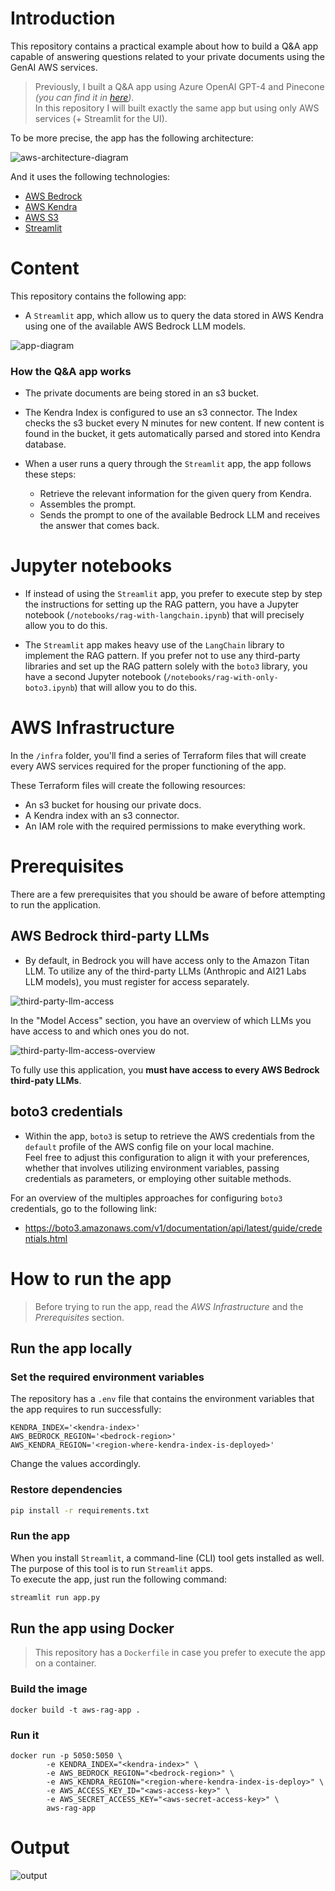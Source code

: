 # **Introduction**

This repository contains a practical example about how to build a Q&A app capable of answering questions related to your private documents using the GenAI AWS services.

> Previously, I built a Q&A app using Azure OpenAI GPT-4 and Pinecone _(you can find it in [here](https://github.com/karlospn/building-qa-app-with-openai-pinecone-and-streamlit))_.   
> In this repository I will built exactly the same app but using only AWS services (+ Streamlit for the UI).

To be more precise, the app has the following architecture:

![aws-architecture-diagram](https://raw.githubusercontent.com/karlospn/building-qa-app-with-aws-bedrock-kendra-s3-and-streamlit/main/docs/aws-architecture-diagram.png)

And it uses the following technologies:

- [AWS Bedrock](https://aws.amazon.com/bedrock)
- [AWS Kendra](https://aws.amazon.com/kendra)
- [AWS S3](https://aws.amazon.com/s3)
- [Streamlit](https://streamlit.io/)

# **Content**

This repository contains the following app:
- A ``Streamlit`` app,  which allow us to query the data stored in AWS Kendra using one of the available AWS Bedrock LLM models.

![app-diagram](https://raw.githubusercontent.com/karlospn/building-qa-app-with-aws-bedrock-kendra-s3-and-streamlit/main/docs/app-interaction-diagram.png)

### **How the Q&A app works**

- The private documents are being stored in an s3 bucket.

- The Kendra Index is configured to use an s3 connector. The Index checks the s3 bucket every N minutes for new content. If new content is found in the bucket, it gets automatically parsed and stored into Kendra database.   

- When a user runs a query through the ``Streamlit`` app, the app follows these steps:
    - Retrieve the relevant information for the given query from Kendra. 
    - Assembles the prompt. 
    - Sends the prompt to one of the available Bedrock LLM and receives the answer that comes back.

# **Jupyter notebooks**

- If instead of using the ``Streamlit`` app, you prefer to execute step by step the instructions for setting up the RAG pattern, you have a Jupyter notebook (``/notebooks/rag-with-langchain.ipynb``) that will precisely allow you to do this.

- The ``Streamlit`` app makes heavy use of the ``LangChain`` library to implement the RAG pattern. If you prefer not to use any third-party libraries and set up the RAG pattern solely with the ``boto3`` library, you have a second Jupyter notebook (``/notebooks/rag-with-only-boto3.ipynb``) that will allow you to do this.

# **AWS Infrastructure**

In the ``/infra`` folder, you'll find a series of Terraform files that will create every AWS services required for the proper functioning of the app.

These Terraform files will create the following resources:
- An s3 bucket for housing our private docs.
- A Kendra index with an s3 connector.
- An IAM role with the required permissions to make everything work.

# **Prerequisites**

There are a few prerequisites that you should be aware of before attempting to run the application.

## **AWS Bedrock third-party LLMs**

- By default, in Bedrock you will have access only to the Amazon Titan LLM. To utilize any of the third-party LLMs (Anthropic and AI21 Labs LLM models), you must register for access separately.

![third-party-llm-access](https://raw.githubusercontent.com/karlospn/building-qa-app-with-aws-bedrock-kendra-s3-and-streamlit/main/docs/rag-aws-bedrock-third-party-llm-access.png)

In the "Model Access" section, you have an overview of which LLMs you have access to and which ones you do not.

![third-party-llm-access-overview](https://raw.githubusercontent.com/karlospn/building-qa-app-with-aws-bedrock-kendra-s3-and-streamlit/main/docs/aws-third-party-model-access.png)

To fully use this application, you **must have access to every AWS Bedrock third-paty LLMs**.


## **boto3 credentials**

- Within the app, ``boto3`` is setup to retrieve the AWS credentials from the ``default`` profile of the AWS config file on your local machine.    
Feel free to adjust this configuration to align it with your preferences, whether that involves utilizing environment variables, passing credentials as parameters, or employing other suitable methods.

For an overview of the multiples approaches for configuring ``boto3`` credentials, go to the following link:
- https://boto3.amazonaws.com/v1/documentation/api/latest/guide/credentials.html

# **How to run the app**

> Before trying to run the app, read the _AWS Infrastructure_ and the _Prerequisites_ section.

## **Run the app locally**

### **Set the required environment variables**

The repository has a ``.env`` file that contains the environment variables that the app requires to run successfully:

```text
KENDRA_INDEX='<kendra-index>'
AWS_BEDROCK_REGION='<bedrock-region>'
AWS_KENDRA_REGION='<region-where-kendra-index-is-deployed>'
```
Change the values accordingly.

### **Restore dependencies**

```bash
pip install -r requirements.txt
```
### **Run the app**

When you install ``Streamlit``, a command-line (CLI) tool gets installed as well. The purpose of this tool is to run ``Streamlit`` apps.   
To execute the app, just run the following command:
```bash
streamlit run app.py
```

## **Run the app using Docker**

> This repository has a ``Dockerfile`` in case you prefer to execute the app on a container.

### **Build the image**

```shell
docker build -t aws-rag-app .
```

### **Run it**

```
docker run -p 5050:5050 \
        -e KENDRA_INDEX="<kendra-index>" \
        -e AWS_BEDROCK_REGION="<bedrock-region>" \
        -e AWS_KENDRA_REGION="<region-where-kendra-index-is-deploy>" \
        -e AWS_ACCESS_KEY_ID="<aws-access-key>" \
        -e AWS_SECRET_ACCESS_KEY="<aws-secret-access-key>" \
        aws-rag-app
```

# **Output**

![output](https://raw.githubusercontent.com/karlospn/building-qa-app-with-aws-bedrock-kendra-s3-and-streamlit/main/docs/rag-aws-output-1.png)
